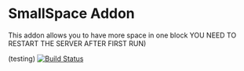 # SmallSpace Addon
This addon allows you to have more space in one block
YOU NEED TO RESTART THE SERVER AFTER FIRST RUN)

(testing)
[![Build Status](https://thebusybiscuit.github.io/builds/ProfElements/DynaTech/master/badge.svg)](##https://thebusybiscuit.github.io/builds/CAPS123987)
